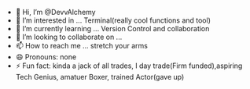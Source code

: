 - 👋 Hi, I’m @DevvAlchemy
- 👀 I’m interested in ... Terminal(really cool functions and tool)
- 🌱 I’m currently learning ... Version Control and collaboration
- 💞️ I’m looking to collaborate on ...
- 📫 How to reach me ... stretch your arms
- 😄 Pronouns: none
- ⚡ Fun fact: kinda a jack of all trades, I day  trade(Firm funded),aspiring Tech Genius, amatuer Boxer, trained Actor(gave up)

<!---
DevvAlchemy/DevvAlchemy is a ✨ special ✨ repository because its `README.md` (this file) appears on your GitHub profile.
You can click the Preview link to take a look at your changes.
--->
